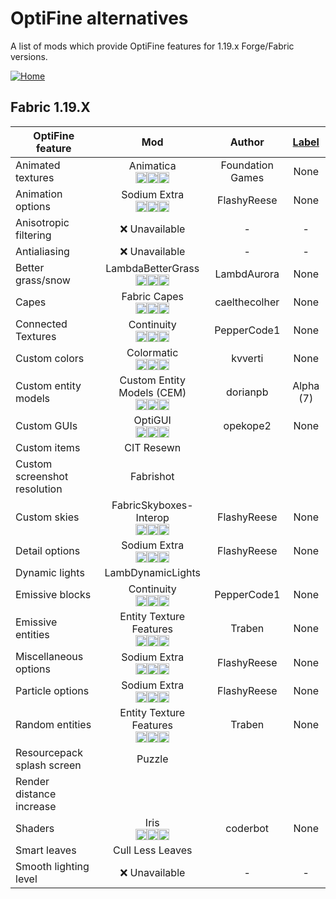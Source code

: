 # OptiFine alternatives

A list of mods which provide OptiFine features for 1.19.x Forge/Fabric versions.

[![Home](https://i.imgur.com/zGuelkW.png)](/README.md)

## Fabric 1.19.X

| OptiFine feature | Mod | Author | [Label](/README.md#labels) |
| --- | :---: | :---: | :---: |
| Animated textures | Animatica<br>[<img src=/images/curseforge.png height=18>](https://www.curseforge.com/minecraft/mc-mods/animatica)[<img src=/images/modrinth.ico height=18>](https://modrinth.com/mod/animatica)[<img src=/images/github.ico height=18>](https://github.com/FoundationGames/Animatica) | Foundation Games | None | 
| Animation options | Sodium Extra<br>[<img src=/images/curseforge.png height=18>](https://www.curseforge.com/minecraft/mc-mods/sodium-extra)[<img src=/images/modrinth.ico height=18>](https://modrinth.com/mod/sodium-extra)[<img src=/images/github.ico height=18>](https://github.com/FlashyReese/sodium-extra-fabric) | FlashyReese | None |
| Anisotropic filtering | ❌ Unavailable | - | - |
| Antialiasing | ❌ Unavailable | - | - |
| Better grass/snow | LambdaBetterGrass<br>[<img src=/images/curseforge.png height=18>](https://www.curseforge.com/minecraft/mc-mods/lambdabettergrass)[<img src=/images/modrinth.ico height=18>](https://modrinth.com/mod/lambdabettergrass)[<img src=/images/github.ico height=18>](https://github.com/LambdAurora/LambdaBetterGrass) | LambdAurora | None |
| Capes | Fabric Capes<br>[<img src=/images/curseforge.png height=18>](https://www.curseforge.com/minecraft/mc-mods/capes)[<img src=/images/modrinth.ico height=18>](https://modrinth.com/mod/capes)[<img src=/images/github.ico height=18>](https://github.com/CaelTheColher/Capes) | caelthecolher | None |
| Connected Textures | Continuity<br>[<img src=/images/curseforge.png height=18>](https://www.curseforge.com/minecraft/mc-mods/continuity)[<img src=/images/modrinth.ico height=18>](https://modrinth.com/mod/continuity)[<img src=/images/github.ico height=18>](https://github.com/PepperCode1/Continuity) | PepperCode1 | None |
| Custom colors | Colormatic<br>[<img src=/images/curseforge.png height=18>](https://www.curseforge.com/minecraft/mc-mods/colormatic)[<img src=/images/modrinth.ico height=18>](https://modrinth.com/mod/colormatic)[<img src=/images/github.ico height=18>](https://github.com/kvverti/colormatic) | kvverti | None |
| Custom entity models | Custom Entity Models (CEM)<br>[<img src=/images/curseforge.png height=18>](https://www.curseforge.com/minecraft/mc-mods/custom-entity-models-cem)[<img src=/images/modrinth.ico height=18>](https://modrinth.com/mod/cem)[<img src=/images/github.ico height=18>](https://github.com/dorianpb/cem) | dorianpb | Alpha (7) |
| Custom GUIs | OptiGUI<br>[<img src=/images/curseforge.png height=18>](https://www.curseforge.com/minecraft/mc-mods/optigui)[<img src=/images/modrinth.ico height=18>](https://modrinth.com/mod/optigui)[<img src=/images/github.ico height=18>](https://github.com/opekope2/OptiGUI) | opekope2 | None |
| Custom items | CIT Resewn |
| Custom screenshot resolution | Fabrishot |
| Custom skies | FabricSkyboxes-Interop<br>[<img src=/images/curseforge.png height=18>](https://www.curseforge.com/minecraft/mc-mods/fabricskyboxes-interop)[<img src=/images/modrinth.ico height=18>](https://modrinth.com/mod/fabricskyboxes-interop)[<img src=/images/github.ico height=18>](https://github.com/FlashyReese/fabricskyboxes-interop) | FlashyReese | None |
| Detail options | Sodium Extra<br>[<img src=/images/curseforge.png height=18>](https://www.curseforge.com/minecraft/mc-mods/sodium-extra)[<img src=/images/modrinth.ico height=18>](https://modrinth.com/mod/sodium-extra)[<img src=/images/github.ico height=18>](https://github.com/FlashyReese/sodium-extra-fabric) | FlashyReese | None |
| Dynamic lights | LambDynamicLights |
| Emissive blocks | Continuity<br>[<img src=/images/curseforge.png height=18>](https://www.curseforge.com/minecraft/mc-mods/continuity)[<img src=/images/modrinth.ico height=18>](https://modrinth.com/mod/continuity)[<img src=/images/github.ico height=18>](https://github.com/PepperCode1/Continuity) | PepperCode1 | None |
| Emissive entities | Entity Texture Features<br>[<img src=/images/curseforge.png height=18>](https://www.curseforge.com/minecraft/mc-mods/entity-texture-features-fabric)[<img src=/images/modrinth.ico height=18>](https://modrinth.com/mod/entitytexturefeatures)[<img src=/images/github.ico height=18>](https://github.com/Traben-0/Entity_Texture_Features) | Traben | None |
| Miscellaneous options | Sodium Extra<br>[<img src=/images/curseforge.png height=18>](https://www.curseforge.com/minecraft/mc-mods/sodium-extra)[<img src=/images/modrinth.ico height=18>](https://modrinth.com/mod/sodium-extra)[<img src=/images/github.ico height=18>](https://github.com/FlashyReese/sodium-extra-fabric) | FlashyReese | None |
| Particle options | Sodium Extra<br>[<img src=/images/curseforge.png height=18>](https://www.curseforge.com/minecraft/mc-mods/sodium-extra)[<img src=/images/modrinth.ico height=18>](https://modrinth.com/mod/sodium-extra)[<img src=/images/github.ico height=18>](https://github.com/FlashyReese/sodium-extra-fabric) | FlashyReese | None |
| Random entities | Entity Texture Features<br>[<img src=/images/curseforge.png height=18>](https://www.curseforge.com/minecraft/mc-mods/entity-texture-features-fabric)[<img src=/images/modrinth.ico height=18>](https://modrinth.com/mod/entitytexturefeatures)[<img src=/images/github.ico height=18>](https://github.com/Traben-0/Entity_Texture_Features) | Traben | None |
| Resourcepack splash screen | Puzzle |
| Render distance increase |
| Shaders | Iris<br>[<img src=/images/curseforge.png height=18>](https://www.curseforge.com/minecraft/mc-mods/irisshaders)[<img src=/images/modrinth.ico height=18>](https://modrinth.com/mod/iris)[<img src=/images/github.ico height=18>](https://github.com/IrisShaders/Iris) | coderbot | None |
| Smart leaves | Cull Less Leaves |
| Smooth lighting level | ❌ Unavailable | - | - |
